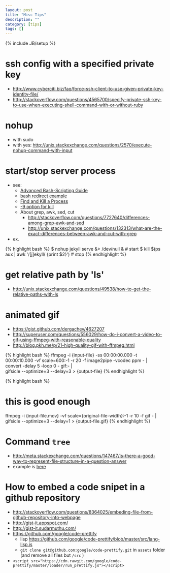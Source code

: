 ```yaml
---
layout: post
title: "Misc Tips"
description: ""
category: [tips]
tags: []
---
```

{% include JB/setup %}

# ssh config with a specified private key

- <http://www.cyberciti.biz/faq/force-ssh-client-to-use-given-private-key-identity-file/>
- <http://stackoverflow.com/questions/4565700/specify-private-ssh-key-to-use-when-executing-shell-command-with-or-without-ruby>

# nohup

- with sudo
- with yes: <http://unix.stackexchange.com/questions/2570/execute-nohup-command-with-input>


# start/stop server process

- see:
  - [Advanced Bash-Scripting Guide](http://www.tldp.org/LDP/abs/html/io-redirection.html)
  - [bash redirect example](http://tldp.org/HOWTO/Bash-Prog-Intro-HOWTO-3.html)
  - [Find and Kill a Process](http://stackoverflow.com/questions/3510673/find-and-kill-a-process-in-one-line-using-bash-and-regex)
  - [-9 option for kill](http://askubuntu.com/questions/184071/what-is-the-purpose-of-the-9-option-in-the-kill-command)
  - About grep, awk, sed, cut
	- <http://stackoverflow.com/questions/7727640/differences-among-grep-awk-and-sed>
	- <http://unix.stackexchange.com/questions/132313/what-are-the-exact-differences-between-awk-and-cut-with-grep>
- ex.

{% highlight bash %}
$ nohup jekyll serve &> /dev/null &             # start
$ kill $(ps aux | awk '/[j]ekyll/ {print $2}')  # stop
{% endhighlight %}

# get relative path by 'ls'

- <http://unix.stackexchange.com/questions/49538/how-to-get-the-relative-paths-with-ls>


# animated gif

- <https://gist.github.com/dergachev/4627207>
- <http://superuser.com/questions/556029/how-do-i-convert-a-video-to-gif-using-ffmpeg-with-reasonable-quality>
- <http://blog.pkh.me/p/21-high-quality-gif-with-ffmpeg.html>

{% highlight bash %}
ffmpeg -i {input-file} -ss 00:00:00.000 -t 00:00:10.000 -vf scale=600:-1 -r 20 -f image2pipe -vcodec ppm - | \
convert -delay 5 -loop 0 - gif:- | \
gifsicle --optimize=3 --delay=3 > {output-file}
{% endhighlight %}

{% highlight bash %}
 # this is good enough
ffmpeg -i {input-file.mov} -vf scale={original-file-width}:-1 -r 10 -f gif - | gifsicle --optimize=3 --delay=1 > {output-file.gif}
{% endhighlight %}

# Command `tree`

- <http://meta.stackexchange.com/questions/147467/is-there-a-good-way-to-represent-file-structure-in-a-question-answer>
- example is [here]()


# How to embed a code snipet in a github repository

- <http://stackoverflow.com/questions/8364025/embeding-file-from-github-repository-into-webpage>
- <http://gist-it.appspot.com/>
- <http://gist-it.sudarmuthu.com/>
- <https://github.com/google/code-prettify>
  - lisp <https://github.com/google/code-prettify/blob/master/src/lang-lisp.js>
  - `git clone git@github.com:google/code-prettify.git` in `assets` folder (and remove all files but `/src` )
- `<script src="https://cdn.rawgit.com/google/code-prettify/master/loader/run_prettify.js"></script>`

